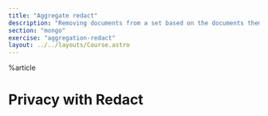 ```yaml
---
title: "Aggregate redact"
description: "Removing documents from a set based on the documents themselves"
section: "mongo"
exercise: "aggregation-redact"
layout: ../../layouts/Course.astro
---
```


%article

# Privacy with Redact
